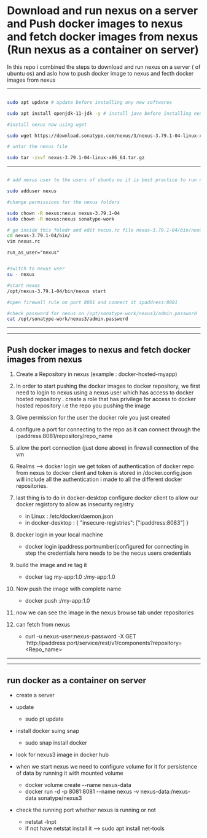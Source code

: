 # Download and run nexus on a server and Push docker images to nexus and fetch docker images from nexus (Run nexus as a container on server)

In this repo i combined the steps to download and run nexus on a server ( of ubuntu os) and aslo how to push docker image to nexus and fecth docker images from nexus

---

```bash

sudo apt update # update before installing any new softwares

sudo apt install openjdk-11-jdk -y # install java before installing nexus

#install nexus now using wget

sudo wget https://download.sonatype.com/nexus/3/nexus-3.79.1-04-linux-x86_64.tar.gz

# untar the nexus file

sudo tar -zxvf nexus-3.79.1-04-linux-x86_64.tar.gz
```
---

```bash

# add nexus user to the users of ubuntu os it is best practice to run nexus as a nexus user

sudo adduser nexus

#change permissions for the nexus folders

sudo chown -R nexus:nexus nexus-3.79.1-04
sudo chown -R nexus:nexus sonatype-work

# go inside this foledr and edit necus.rc file nexus-3.79.1-04/bin/nexus.rc
cd nexus-3.79.1-04/bin/
vim nexus.rc
```

```vim
run_as_user="nexus"
```

```bash

#switch to nexus user
su - nexus

#start nexus 
/opt/nexus-3.79.1-04/bin/nexus start

#open firewall rule on port 8081 and connect it ipaddress:8081

#check password for nexus on /opt/sonatype-work/nexus3/admin.password
cat /opt/sonatype-work/nexus3/admin.password
```
---
---

## Push docker images to nexus and fetch docker images from nexus

1) Create a Repository in nexus (example : docker-hosted-myapp)

2) In order to start pushing the docker images to docker repository, we first need to login to nexus using a nexus user which has access to docker hosted repository
    . create a role that has privilege for access to docker hosted repository i.e the repo you pushing the image

3)  Give permission for the user the docker role you just created

4) configure a port for connecting to the repo as it can connect through the ipaddress:8081/repository/repo_name

5) allow the port connection (just done above) in firewall connection of the vm

6) Realms --> docker login we get token of authentication of docker repo from nexus to docker client and token is stored in /docker.config.json will include all the authentication i made to all the different docker repositories.

7) last thing is to do in docker-desktop configure docker client to allow our docker registory to allow as insecurity registry 
    - in Linux : /etc/docker/daemon.json
    - in docker-desktop : { "insecure-registries": ["ipaddress:8083"] }

8) docker login in your local machine 
    - docker login ipaddress:portnumber(configured for connecting in step 	the credentials here needs to be the necus users credentials

9) build the image and re tag it
    - docker tag my-app:1.0 <ipaddress>:<port of repo>/my-app:1.0

10) Now push the image with complete name
    - docker push <ipaddress>:<port of repo>/my-app:1.0

11) now we can see the image in the nexus browse tab under repositories

12) can fetch from nexus
    - curl -u nexus-user:nexus-password -X GET 'http:/ipaddress:port/service/rest/v1/components?repository=<Repo_name>

---
---

## run docker as a container on server

- create a server

- update 
	- sudo pt update

- install docker suing snap
	- sudo snap install docker

- look for nexus3 image in docker hub

- when we start nexus we need to configure volume for it for persistence of data by running it with mounted volume
	- docker volume create --name nexus-data
	- docker run -d -p 8081:8081 --name nexus -v nexus-data:/nexus-data sonatype/nexus3

- check the running port whether nexus is running or not
    - netstat -lnpt
	- if not have netstat install it --> sudo apt install net-tools
